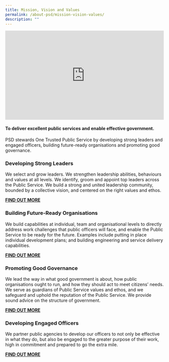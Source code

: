 ```yaml
---
title: Mission, Vision and Values
permalink: /about-psd/mission-vision-values/
description: ""
---
```

<div> <div style="position:relative;padding-top:56.25%;"> <iframe style="position:absolute;top:0;left:0;width:100%;height:100%;" align="center" allowfullscreen="" allow="accelerometer; autoplay; clipboard-write; encrypted-media; gyroscope; picture-in-picture" frameborder="0" src="https://www.youtube.com/embed/X_XBqH25A8Q"></iframe> </div> </div>

<h4>To deliver excellent public services and enable effective government.</h4>

PSD stewards One Trusted Public Service by developing strong leaders and engaged officers, building future-ready organisations and promoting good governance.


### Developing Strong Leaders

We select and grow leaders. We strengthen leadership abilities, behaviours and values at all levels. We identify, groom and appoint top leaders across the Public Service. We build a strong and united leadership community, bounded by a collective vision, and centered on the right values and ethos.

[**FIND OUT MORE**](/leadership)


### Building Future-Ready Organisations

We build capabilities at individual, team and organisational levels to directly address work challenges that public officers will face, and enable the Public Service to be ready for the future. Examples include putting in place individual development plans; and building engineering and service delivery capabilities.

[**FIND OUT MORE**](/transformation)


### Promoting Good Governance
    
We lead the way in what good government is about, how public organisations ought to run, and how they should act to meet citizens’ needs. We serve as guardians of Public Service values and ethos, and we safeguard and uphold the reputation of the Public Service. We provide sound advice on the structure of government.

[**FIND OUT MORE**](/work-practices)


### Developing Engaged Officers

We partner public agencies to develop our officers to not only be effective in what they do, but also be engaged to the greater purpose of their work, high in commitment and prepared to go the extra mile.

[**FIND OUT MORE**](/developing-careers)
